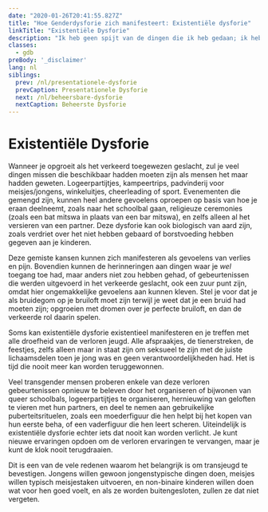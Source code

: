```yaml
---
date: "2020-01-26T20:41:55.827Z"
title: "Hoe Genderdysforie zich manifesteert: Existentiële dysforie"
linkTitle: "Existentiële Dysforie"
description: "Ik heb geen spijt van de dingen die ik heb gedaan; ik heb spijt van de dingen die ik niet heb gedaan toen ik de kans had."
classes:
  - gdb
preBody: '_disclaimer'
lang: nl
siblings:
  prev: /nl/presentationele-dysforie
  prevCaption: Presentationele Dysforie
  next: /nl/beheersbare-dysforie
  nextCaption: Beheerste Dysforie
---
```


# Existentiële Dysforie

Wanneer je opgroeit als het verkeerd toegewezen geslacht, zul je veel dingen missen die beschikbaar hadden moeten zijn als mensen het maar hadden geweten. Logeerpartijtjes, kampeertrips, padvinderij voor meisjes/jongens, winkeluitjes, cheerleading of sport. Evenementen die gemengd zijn, kunnen heel andere gevoelens oproepen op basis van hoe je eraan deelneemt, zoals naar het schoolbal gaan, religieuze ceremonies (zoals een bat mitswa in plaats van een bar mitswa), en zelfs alleen al het versieren van een partner. Deze dysforie kan ook biologisch van aard zijn, zoals verdriet over het niet hebben gebaard of borstvoeding hebben gegeven aan je kinderen.

Deze gemiste kansen kunnen zich manifesteren als gevoelens van verlies en pijn. Bovendien kunnen de herinneringen aan dingen waar je *wel* toegang toe had, maar anders niet zou hebben gehad, of gebeurtenissen die werden uitgevoerd in het verkeerde geslacht, ook een zuur punt zijn, omdat hier ongemakkelijke gevoelens aan kunnen kleven. Stel je voor dat je als bruidegom op je bruiloft moet zijn terwijl je weet dat je een bruid had moeten zijn; opgroeien met dromen over je perfecte bruiloft, en dan de verkeerde rol daarin spelen.

Soms kan existentiële dysforie existentieel manifesteren en je treffen met alle droefheid van de verloren jeugd. Alle afspraakjes, de tienerstreken, de feestjes, zelfs alleen maar in staat zijn om seksueel te zijn met de juiste lichaamsdelen toen je jong was en geen verantwoordelijkheden had. Het is tijd die nooit meer kan worden teruggewonnen.

Veel transgender mensen proberen enkele van deze verloren gebeurtenissen opnieuw te beleven door het organiseren of bijwonen van queer schoolbals, logeerpartijtjes te organiseren, hernieuwing van geloften te vieren met hun partners, en deel te nemen aan gebruikelijke puberteitsrituelen, zoals een moederfiguur die hen helpt bij het kopen van hun eerste beha, of een vaderfiguur die hen leert scheren. Uiteindelijk is existentiële dysforie echter iets dat nooit kan worden verlicht. Je kunt nieuwe ervaringen opdoen om de verloren ervaringen te vervangen, maar je kunt de klok nooit terugdraaien.

Dit is een van de vele redenen waarom het belangrijk is om transjeugd te bevestigen. Jongens willen gewoon jongenstypische dingen doen, meisjes willen typisch meisjestaken uitvoeren, en non-binaire kinderen willen doen wat voor hen goed voelt, en als ze worden buitengesloten, zullen ze dat niet vergeten.
